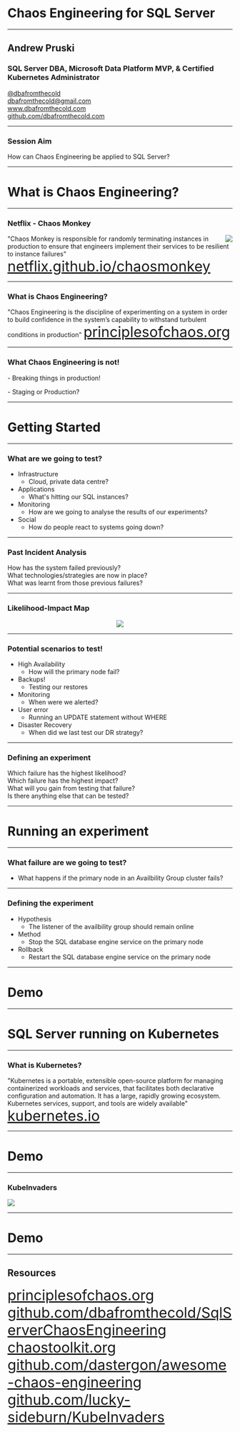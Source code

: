 # Chaos Engineering for SQL Server

---

## Andrew Pruski

### SQL Server DBA, Microsoft Data Platform MVP, & Certified Kubernetes Administrator
<!-- .slide: style="text-align: left;"> -->
<i class="fab fa-twitter"></i><a href="https://twitter.com/dbafromthecold">  @dbafromthecold</a><br>
<i class="fas fa-envelope"></i>  dbafromthecold@gmail.com<br>
<i class="fab fa-wordpress"></i>  www.dbafromthecold.com<br>
<i class="fab fa-github"></i><a href="https://github.com/dbafromthecold">  github.com/dbafromthecold.com</a>

---

### Session Aim

How can Chaos Engineering be applied to SQL Server?

---

# What is Chaos Engineering?

---

### Netflix - Chaos Monkey
<!-- .slide: style="text-align: left;"> -->
<img src="images/chaosmonkey.png" style="float: right"/>

"Chaos Monkey is responsible for randomly terminating instances in production to ensure that engineers implement their services to be resilient to instance failures"<br>
<font size="6"><a href="netflix.github.io/chaosmonkey/">netflix.github.io/chaosmonkey</a></font>

---

### What is Chaos Engineering?
<!-- .slide: style="text-align: left;"> -->
"Chaos Engineering is the discipline of experimenting on a system in order to build confidence in the system’s capability to withstand turbulent conditions in production"
<font size="6"><a href="principlesofchaos.org">principlesofchaos.org</a></font>

---

### What Chaos Engineering is not!
<!-- .slide: style="text-align: left;"> -->
<p class="fragment">- Breaking things in production!</p>
<p class="fragment">- Staging or Production?</p>


---

# Getting Started

---

### What are we going to test?

<!-- .slide: style="text-align: left;"> -->
- Infrastructure<br>
    - Cloud, private data centre?
- Applications<br>
    - What's hitting our SQL instances?
- Monitoring<br>
    - How are we going to analyse the results of our experiments?
- Social<br>
    - How do people react to systems going down?

---

### Past Incident Analysis
<!-- .slide: style="text-align: left;"> -->
How has the system failed previously?<br>
What technologies/strategies are now in place?<br>
What was learnt from those previous failures?<br>

---

### Likelihood-Impact Map

<p align="center">
<img src="images/likelihoodImpactMap.png" />
</p>

---

### Potential scenarios to test!
<!-- .slide: style="text-align: left;"> -->
- High Availability<br>
    - How will the primary node fail?
- Backups!<br>
    - Testing our restores
- Monitoring<br>
    - When were we alerted?
- User error<br>
    - Running an UPDATE statement without WHERE
- Disaster Recovery<br>
    - When did we last test our DR strategy?

---

### Defining an experiment
<!-- .slide: style="text-align: left;"> -->
Which failure has the highest likelihood?<br>
Which failure has the highest impact?<br>
What will you gain from testing that failure?<br>
Is there anything else that can be tested?

---

# Running an experiment

---

### What failure are we going to test?
<!-- .slide: style="text-align: left;"> -->
- What happens if the primary node in an Availbility Group cluster fails?


---

### Defining the experiment
<!-- .slide: style="text-align: left;"> -->
- Hypothesis
    - The listener of the availbility group should remain online
- Method
    - Stop the SQL database engine service on the primary node
- Rollback
    - Restart the SQL database engine service on the primary node


---

# Demo

---

# SQL Server running on Kubernetes

---

### What is Kubernetes?
<!-- .slide: style="text-align: left;"> -->
"Kubernetes is a portable, extensible open-source platform for managing containerized workloads and services, that facilitates both declarative configuration and automation. It has a large, rapidly growing ecosystem. Kubernetes services, support, and tools are widely available"<br>
<font size="6"><a href="kubernetes.io">kubernetes.io</a></font>

---

# Demo

---

### KubeInvaders

<img src="images/KubeInvaders_75.png" style="float: center"/>

---

# Demo

---

## Resources
<!-- .slide: style="text-align: left;"> -->
<font size="6">
<a href="https://principlesofchaos.org">principlesofchaos.org</a><br>
<a href="https://github.com/dbafromthecold/SqlServerChaosEngineering">github.com/dbafromthecold/SqlServerChaosEngineering</a><br>
<a href="https://chaostoolkit.org">chaostoolkit.org</a><br>
<a href="https://github.com/dastergon/awesome-chaos-engineering">github.com/dastergon/awesome-chaos-engineering</a><br>
<a href="https://github.com/lucky-sideburn/KubeInvaders">github.com/lucky-sideburn/KubeInvaders</a>
</font>
